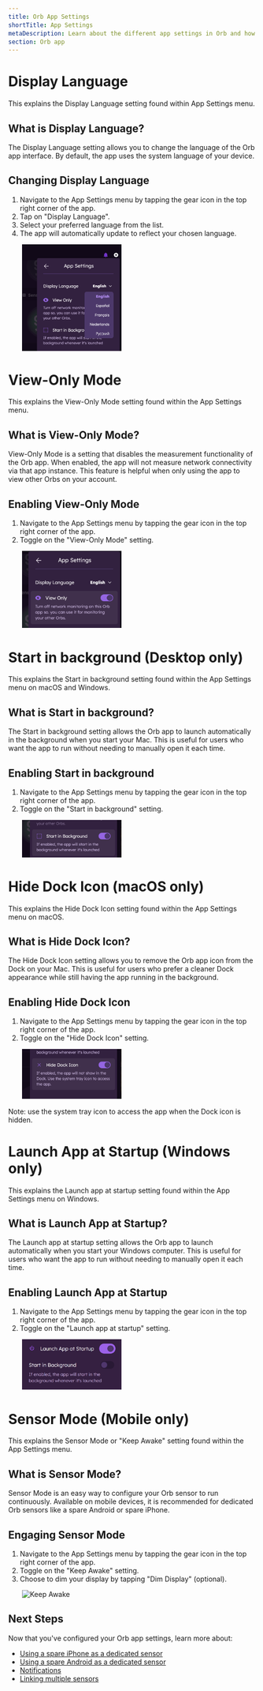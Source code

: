 ```yaml
---
title: Orb App Settings
shortTitle: App Settings
metaDescription: Learn about the different app settings in Orb and how to configure them for optimal network monitoring.
section: Orb app
---
```


# Display Language
This explains the Display Language setting found within App Settings menu.

## What is Display Language?

The Display Language setting allows you to change the language of the Orb app interface. By default, the app uses the system language of your device.

## Changing Display Language

1. Navigate to the App Settings menu by tapping the gear icon in the top right corner of the app.
2. Tap on "Display Language".
3. Select your preferred language from the list.
4. The app will automatically update to reflect your chosen language.

<img src="../../images/orb-app/display-language.png" alt="Display Language" width=40% style="margin-left: 2em;">

# View-Only Mode
This explains the View-Only Mode setting found within the App Settings menu.

## What is View-Only Mode?
View-Only Mode is a setting that disables the measurement functionality of the Orb app. When enabled, the app will not measure network connectivity via that app instance. This feature is helpful when only using the app to view other Orbs on your account.

## Enabling View-Only Mode

1. Navigate to the App Settings menu by tapping the gear icon in the top right corner of the app.
2. Toggle on the "View-Only Mode" setting.

<img src="../../images/orb-app/view-only.png" alt="Display Language" width=40% style="margin-left: 2em;">

# Start in background (Desktop only)
This explains the Start in background setting found within the App Settings menu on macOS and Windows.

## What is Start in background?
The Start in background setting allows the Orb app to launch automatically in the background when you start your Mac. This is useful for users who want the app to run without needing to manually open it each time.

## Enabling Start in background
1. Navigate to the App Settings menu by tapping the gear icon in the top right corner of the app.
2. Toggle on the "Start in background" setting.

<img src="../../images/orb-app/start-background.png" alt="Display Language" width=40% style="margin-left: 2em;">

# Hide Dock Icon (macOS only)
This explains the Hide Dock Icon setting found within the App Settings menu on macOS.

## What is Hide Dock Icon?
The Hide Dock Icon setting allows you to remove the Orb app icon from the Dock on your Mac. This is useful for users who prefer a cleaner Dock appearance while still having the app running in the background.

## Enabling Hide Dock Icon

1. Navigate to the App Settings menu by tapping the gear icon in the top right corner of the app.
2. Toggle on the "Hide Dock Icon" setting.

<img src="../../images/orb-app/hide-dock-icon.png" alt="Display Language" width=40% style="margin-left: 2em;">

Note: use the system tray icon to access the app when the Dock icon is hidden.

# Launch App at Startup (Windows only)
This explains the Launch app at startup setting found within the App Settings menu on Windows.

## What is Launch App at Startup?
The Launch app at startup setting allows the Orb app to launch automatically when you start your Windows computer. This is useful for users who want the app to run without needing to manually open it each time.

## Enabling Launch App at Startup
1. Navigate to the App Settings menu by tapping the gear icon in the top right corner of the app.
2. Toggle on the "Launch app at startup" setting.

<img src="../../images/orb-app/launch-startup.png" alt="Display Language" width=40% style="margin-left: 2em;">

# Sensor Mode (Mobile only)

This explains the Sensor Mode or "Keep Awake" setting found within the App Settings menu.

## What is Sensor Mode?

Sensor Mode is an easy way to configure your Orb sensor to run continuously. Available on mobile devices, it is recommended for dedicated Orb sensors like a spare Android or spare iPhone.

## Engaging Sensor Mode

1. Navigate to the App Settings menu by tapping the gear icon in the top right corner of the app.
2. Toggle on the "Keep Awake" setting.
3. Choose to dim your display by tapping "Dim Display" (optional).

<img src="../../images/orb-app/keep-awake.png" alt="Keep Awake" width=40% style="margin-left: 2em;">

## Next Steps

Now that you've configured your Orb app settings, learn more about:

- [Using a spare iPhone as a dedicated sensor](/docs/setup-sensor/spare-iphone.md)
- [Using a spare Android as a dedicated sensor](/docs/setup-sensor/spare-android.md)
- [Notifications](/docs/orb-app/notifications.md)
- [Linking multiple sensors](/docs/orb-app/linking-orb-to-account.md)
